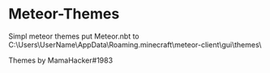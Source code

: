 # Meteor-Themes
Simpl meteor themes
put Meteor.nbt to C:\Users\UserName\AppData\Roaming\.minecraft\meteor-client\gui\themes\


Themes by MamaHacker#1983
